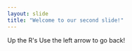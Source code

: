 ```yaml
---
layout: slide
title: "Welcome to our second slide!"
---
```

Up the R's
Use the left arrow to go back!
